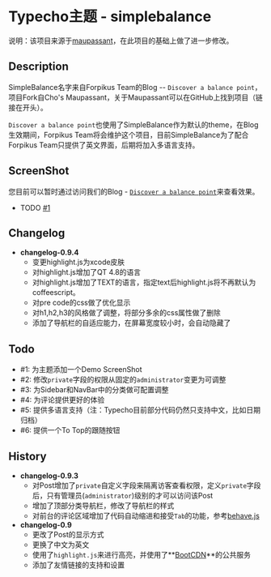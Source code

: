 # Typecho主题 - simplebalance
说明：该项目来源于[maupassant](https://github.com/pagecho/maupassant/)，在此项目的基础上做了进一步修改。

## Description
SimpleBalance名字来自Forpikus Team的Blog -- ```Discover a balance point```，项目Fork自Cho's Maupassant，关于Maupassant可以在GitHub上找到项目（链接在开头）。

```Discover a balance point```也使用了SimpleBalance作为默认的theme，在Blog生效期间，Forpikus Team将会维护这个项目，目前SimpleBalance为了配合Forpikus Team只提供了英文界面，后期将加入多语言支持。

## ScreenShot
您目前可以暂时通过访问我们的Blog - [```Discover a balance point```][blog]来查看效果。
- TODO [#1](#todo)

## Changelog
- **changelog-0.9.4**
    - 变更highlight.js为xcode皮肤
    - 对highlight.js增加了QT 4.8的语言
    - 对highlight.js增加了TEXT的语言，指定text后highlight.js将不再默认为coffeescript。
    - 对pre code的css做了优化显示
    - 对h1,h2,h3的风格做了调整，将部分多余的css属性做了删除
    - 添加了导航栏的自适应能力，在屏幕宽度较小时，会自动隐藏了

## Todo
- #1: 为主题添加一个Demo ScreenShot
- #2: 修改```private```字段的权限从固定的```administrator```变更为可调整
- #3: 为Sidebar和NavBar中的分类做可配置调整
- #4: 为评论提供更好的体验
- #5: 提供多语言支持（注：Typecho目前部分代码仍然只支持中文，比如日期归档）
- #6: 提供一个To Top的跟随按钮

## History
- **changelog-0.9.3**
    - 对Post增加了```private```自定义字段来隔离访客查看权限，定义```private```字段后，只有管理员(```administrator```)级别的才可以访问该Post
    - 增加了顶部分类导航栏，修改了导航栏的样式
    - 对前台的评论区域增加了代码自动缩进和接受```Tab```的功能，参考[behave.js][behave]
- **changelog-0.9<init>**
    - 更改了Post的显示方式
    - 更换了中文为英文
    - 使用了```highlight.js```来进行高亮，并使用了**[BootCDN][bootcdn]**的公共服务
    - 添加了友情链接的支持和设置


[bootcdn]: http://bootcdn.cn/
[behave]: http://jakiestfu.github.io/Behave.js
[themeurl]: http://forpikus.com/resources/typecho-theme-simplebalance-0.9.3-20150215.7z
[blog]: http://forpikus.com/blog
